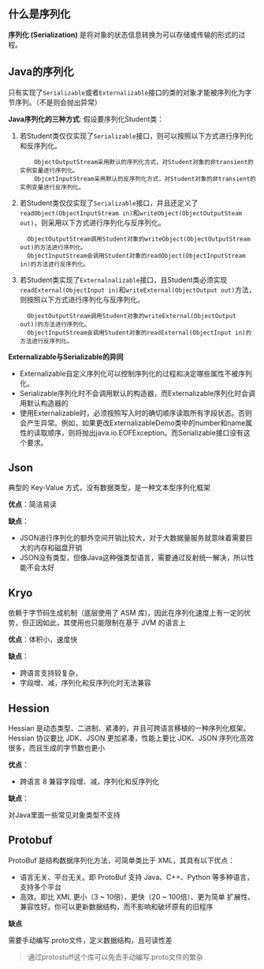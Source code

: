 ## 什么是序列化
**序列化 (Serialization)** 是将对象的状态信息转换为可以存储或传输的形式的过程。

## Java的序列化

 只有实现了`Serializable`或者`Externalizable`接口的类的对象才能被序列化为字节序列。（不是则会抛出异常）

**Java序列化的三种方式**:
假设要序列化Student类：
  1. 若Student类仅仅实现了`Serializable`接口，则可以按照以下方式进行序列化和反序列化。

             ObjectOutputStream采用默认的序列化方式，对Student对象的非transient的实例变量进行序列化。 
             ObjcetInputStream采用默认的反序列化方式，对Student对象的非transient的实例变量进行反序列化。

  2. 若Student类仅仅实现了`Serializable`接口，并且还定义了`readObject(ObjectInputStream in)`和`writeObject(ObjectOutputSteam out)`，则采用以下方式进行序列化与反序列化。

           ObjectOutputStream调用Student对象的writeObject(ObjectOutputStream out)的方法进行序列化。 
           ObjectInputStream会调用Student对象的readObject(ObjectInputStream in)的方法进行反序列化。

  3. 若Student类实现了`Externalnalizable`接口，且Student类必须实现`readExternal(ObjectInput in)`和`writeExternal(ObjectOutput out)`方法，则按照以下方式进行序列化与反序列化。

           ObjectOutputStream调用Student对象的writeExternal(ObjectOutput out))的方法进行序列化。 
           ObjectInputStream会调用Student对象的readExternal(ObjectInput in)的方法进行反序列化。

**Externalizable与Serializable的异同**


* Externalizable自定义序列化可以控制序列化的过程和决定哪些属性不被序列化。
* Serializable序列化时不会调用默认的构造器，而Externalizable序列化时会调用默认构造器的
* 使用Externalizable时，必须按照写入时的确切顺序读取所有字段状态。否则会产生异常。例如，如果更改ExternalizableDemo类中的number和name属性的读取顺序，则将抛出java.io.EOFException。而Serializable接口没有这个要求。
## Json

典型的 Key-Value 方式，没有数据类型，是一种文本型序列化框架

**优点**：简洁易读

**缺点**：	
* JSON进行序列化的额外空间开销比较大，对于大数据量服务就意味着需要巨大的内存和磁盘开销
* JSON没有类型，但像Java这种强类型语言，需要通过反射统一解决，所以性能不会太好

## Kryo

依赖于字节码生成机制（底层使用了 ASM 库)，因此在序列化速度上有一定的优势，但正因如此，其使用也只能限制在基于 JVM 的语言上

**优点**：体积小，速度快

**缺点**：
* 跨语言支持较复杂，
* 字段增、减，序列化和反序列化时无法兼容
## Hession

Hessian 是动态类型、二进制、紧凑的，并且可跨语言移植的一种序列化框架。Hessian 协议要比 JDK、JSON 更加紧凑，性能上要比 JDK、JSON 序列化高效很多，而且生成的字节数也更小

**优点**：
* 跨语言
8 兼容字段增、减，序列化和反序列化

**缺点**： 

对Java里面一些常见对象类型不支持
## Protobuf
ProtoBuf 是结构数据序列化方法，可简单类比于 XML，其具有以下优点：
* 语言无关、平台无关。即 ProtoBuf 支持 Java、C++、Python 等多种语言，支持多个平台
* 高效。即比 XML 更小（3 ~ 10倍）、更快（20 ~ 100倍）、更为简单
扩展性、兼容性好。你可以更新数据结构，而不影响和破坏原有的旧程序

**缺点**

需要手动编写.proto文件，定义数据结构，且可读性差
>通过protostuff这个库可以免去手动编写.proto文件的繁杂